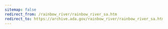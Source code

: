 ```yaml
---
sitemap: false 
redirect_from: /rainbow_river/rainbow_river_sa.htm 
redirect_to: https://archive.ada.gov/rainbow_river/rainbow_river_sa.htm 
---
```

